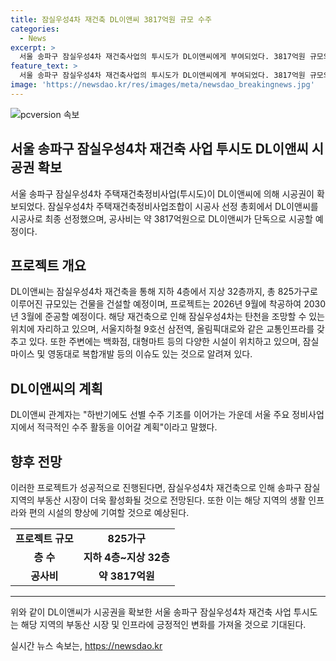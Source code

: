 ```yaml
---
title: 잠실우성4차 재건축 DL이앤씨 3817억원 규모 수주
categories:
  - News
excerpt: >
  서울 송파구 잠실우성4차 재건축사업의 투시도가 DL이앤씨에게 부여되었다. 3817억원 규모의 공사로 재건축을 통해 825가구 규모의 건물이 지어지며, 2026년 9월 착공 후 2030년 3월 준공 예정이다. 이 프로젝트는 탄천 조망과 교통 및 상업 시설이 풍부한 잠실 지역의 특성을 고려해 설계되었다. DL이앤씨는 이 사업을 통해 서울 주요 정비사업에서의 활발한 활동을 계획 중이라고 전했다.
feature_text: >
  서울 송파구 잠실우성4차 재건축사업의 투시도가 DL이앤씨에게 부여되었다. 3817억원 규모의 공사로 재건축을 통해 825가구 규모의 건물이 지어지며, 2026년 9월 착공 후 2030년 3월 준공 예정이다. 이 프로젝트는 탄천 조망과 교통 및 상업 시설이 풍부한 잠실 지역의 특성을 고려해 설계되었다. DL이앤씨는 이 사업을 통해 서울 주요 정비사업에서의 활발한 활동을 계획 중이라고 전했다.
image: 'https://newsdao.kr/res/images/meta/newsdao_breakingnews.jpg'
---
```


<p><img src="https://newsdao.kr/res/images/meta/newsdao_breakingnews.jpg" alt="pcversion 속보" /></p>

<h2 data-ke-size="size26">서울 송파구 잠실우성4차 재건축 사업 투시도 DL이앤씨 시공권 확보</h2>

<p data-ke-size="size16">서울 송파구 잠실우성4차 주택재건축정비사업(투시도)이 DL이앤씨에 의해 시공권이 확보되었다. 잠실우성4차 주택재건축정비사업조합이 시공사 선정 총회에서 DL이앤씨를 시공사로 최종 선정했으며, 공사비는 약 3817억원으로 DL이앤씨가 단독으로 시공할 예정이다.</p>

<h2 data-ke-size="size24">프로젝트 개요</h2>

<p data-ke-size="size16">DL이앤씨는 잠실우성4차 재건축을 통해 지하 4층에서 지상 32층까지, 총 825가구로 이루어진 규모있는 건물을 건설할 예정이며, 프로젝트는 2026년 9월에 착공하여 2030년 3월에 준공할 예정이다. 해당 재건축으로 인해 잠실우성4차는 탄천을 조망할 수 있는 위치에 자리하고 있으며, 서울지하철 9호선 삼전역, 올림픽대로와 같은 교통인프라를 갖추고 있다. 또한 주변에는 백화점, 대형마트 등의 다양한 시설이 위치하고 있으며, 잠실 마이스 및 영동대로 복합개발 등의 이슈도 있는 것으로 알려져 있다.</p>

<h2 data-ke-size="size24">DL이앤씨의 계획</h2>

<p data-ke-size="size16">DL이앤씨 관계자는 "하반기에도 선별 수주 기조를 이어가는 가운데 서울 주요 정비사업지에서 적극적인 수주 활동을 이어갈 계획"이라고 말했다.</p>

<h2 data-ke-size="size24">향후 전망</h2>

<p data-ke-size="size16">이러한 프로젝트가 성공적으로 진행된다면, 잠실우성4차 재건축으로 인해 송파구 잠실 지역의 부동산 시장이 더욱 활성화될 것으로 전망된다. 또한 이는 해당 지역의 생활 인프라와 편의 시설의 향상에 기여할 것으로 예상된다.</p>

<table>
    <tr>
        <td style="text-align: center; height: 17px;"><b>프로젝트 규모</b></td>
        <td style="text-align: center; height: 17px;"><b>825가구</b></td>
    </tr>
    <tr>
        <td style="text-align: center; height: 17px;"><b>층 수</b></td>
        <td style="text-align: center; height: 17px;"><b>지하 4층~지상 32층</b></td>
    </tr>
    <tr>
        <td style="text-align: center; height: 17px;"><b>공사비</b></td>
        <td style="text-align: center; height: 17px;"><b>약 3817억원</b></td>
    </tr>
</table>

<hr>

<p data-ke-size="size16">위와 같이 DL이앤씨가 시공권을 확보한 서울 송파구 잠실우성4차 재건축 사업 투시도는 해당 지역의 부동산 시장 및 인프라에 긍정적인 변화를 가져올 것으로 기대된다.</p>
실시간 뉴스 속보는, <a href="https://newsdao.kr" rel="dofollow">https://newsdao.kr</a>


